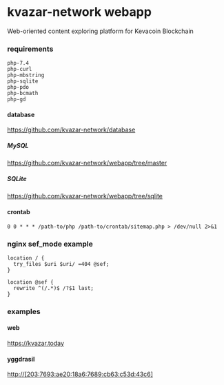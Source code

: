 # kvazar-network webapp
Web-oriented content exploring platform for Kevacoin Blockchain

### requirements
```
php-7.4
php-curl
php-mbstring
php-sqlite
php-pdo
php-bcmath
php-gd
```
#### database

https://github.com/kvazar-network/database

##### MySQL

https://github.com/kvazar-network/webapp/tree/master

##### SQLite

https://github.com/kvazar-network/webapp/tree/sqlite

#### crontab

```
0 0 * * * /path-to/php /path-to/crontab/sitemap.php > /dev/null 2>&1
```

### nginx sef_mode example

```
location / {
  try_files $uri $uri/ =404 @sef;
}

location @sef {
  rewrite ^(/.*)$ /?$1 last;
}
```

### examples
#### web
https://kvazar.today

#### yggdrasil
[http://[203:7693:ae20:18a6:7689:cb63:c53d:43c6]](http://[203:7693:ae20:18a6:7689:cb63:c53d:43c6])
